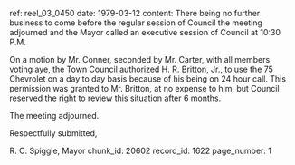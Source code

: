 ref: reel_03_0450
date: 1979-03-12
content: There being no further business to come before the regular session of Council the meeting adjourned and the Mayor called an executive session of Council at 10:30 P.M.

On a motion by Mr. Conner, seconded by Mr. Carter, with all members voting aye, the Town Council authorized H. R. Britton, Jr., to use the 75 Chevrolet on a day to day basis because of his being on 24 hour call. This permission was granted to Mr. Britton, at no expense to him, but Council reserved the right to review this situation after 6 months.

The meeting adjourned.

Respectfully submitted,

R. C. Spiggle, Mayor
chunk_id: 20602
record_id: 1622
page_number: 1

